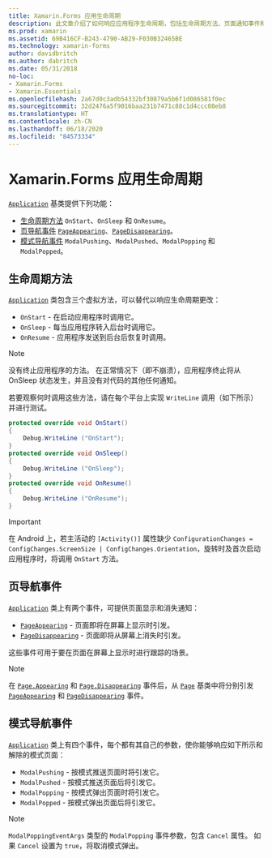 ```yaml
---
title: Xamarin.Forms 应用生命周期
description: 此文章介绍了如何响应应用程序生命周期，包括生命周期方法、页面通知事件和模式导航事件。
ms.prod: xamarin
ms.assetid: 69B416CF-B243-4790-AB29-F030B32465BE
ms.technology: xamarin-forms
author: davidbritch
ms.author: dabritch
ms.date: 05/31/2018
no-loc:
- Xamarin.Forms
- Xamarin.Essentials
ms.openlocfilehash: 2a67d0c3adb54332bf30879a5b6f1d086581f0ec
ms.sourcegitcommit: 32d2476a5f9016baa231b7471c88c1d4ccc08eb8
ms.translationtype: HT
ms.contentlocale: zh-CN
ms.lasthandoff: 06/18/2020
ms.locfileid: "84573334"
---
```

# <a name="xamarinforms-app-lifecycle"></a>Xamarin.Forms 应用生命周期

[`Application`](xref:Xamarin.Forms.Application) 基类提供下列功能：

- [生命周期方法](#lifecycle-methods) `OnStart`、`OnSleep` 和 `OnResume`。
- [页导航事件](#page-navigation-events) [`PageAppearing`](xref:Xamarin.Forms.Application.PageAppearing)、[`PageDisappearing`](xref:Xamarin.Forms.Application.PageDisappearing)。
- [模式导航事件](#modal-navigation-events) `ModalPushing`、`ModalPushed`、`ModalPopping` 和 `ModalPopped`。

## <a name="lifecycle-methods"></a>生命周期方法

[`Application`](xref:Xamarin.Forms.Application) 类包含三个虚拟方法，可以替代以响应生命周期更改：

- `OnStart` - 在启动应用程序时调用它。
- `OnSleep` - 每当应用程序转入后台时调用它。
- `OnResume` - 应用程序发送到后台后恢复时调用。

> [!NOTE]
> 没有终止应用程序的方法。 在正常情况下（即不崩溃），应用程序终止将从 OnSleep 状态发生，并且没有对代码的其他任何通知。

若要观察何时调用这些方法，请在每个平台上实现 `WriteLine` 调用（如下所示）并进行测试。

```csharp
protected override void OnStart()
{
    Debug.WriteLine ("OnStart");
}
protected override void OnSleep()
{
    Debug.WriteLine ("OnSleep");
}
protected override void OnResume()
{
    Debug.WriteLine ("OnResume");
}
```

> [!IMPORTANT]
> 在 Android 上，若主活动的 `[Activity()]` 属性缺少 `ConfigurationChanges = ConfigChanges.ScreenSize | ConfigChanges.Orientation`，旋转时及首次启动应用程序时，将调用 `OnStart` 方法。

## <a name="page-navigation-events"></a>页导航事件

[`Application`](xref:Xamarin.Forms.Application) 类上有两个事件，可提供页面显示和消失通知：

- [`PageAppearing`](xref:Xamarin.Forms.Application.PageAppearing) - 页面即将在屏幕上显示时引发。
- [`PageDisappearing`](xref:Xamarin.Forms.Application.PageDisappearing) - 页面即将从屏幕上消失时引发。

这些事件可用于要在页面在屏幕上显示时进行跟踪的场景。

> [!NOTE]
> 在 [`Page.Appearing`](xref:Xamarin.Forms.Page.Appearing) 和 [`Page.Disappearing`](xref:Xamarin.Forms.Page.Disappearing) 事件后，从 [`Page`](xref:Xamarin.Forms.Page) 基类中将分别引发 [`PageAppearing`](xref:Xamarin.Forms.Application.PageAppearing) 和 [`PageDisappearing`](xref:Xamarin.Forms.Application.PageDisappearing) 事件。

## <a name="modal-navigation-events"></a>模式导航事件

[`Application`](xref:Xamarin.Forms.Application) 类上有四个事件，每个都有其自己的参数，使你能够响应如下所示和解除的模式页面：

- `ModalPushing` - 按模式推送页面时将引发它。
- `ModalPushed` - 按模式推送页面后将引发它。
- `ModalPopping` - 按模式弹出页面时将引发它。
- `ModalPopped` - 按模式弹出页面后将引发它。

> [!NOTE]
> `ModalPoppingEventArgs` 类型的 `ModalPopping` 事件参数，包含 `Cancel` 属性。 如果 `Cancel` 设置为 `true`，将取消模式弹出。
